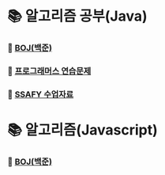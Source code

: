 # 📚 알고리즘 공부(Java)

### 📗 [BOJ(백준)](https://github.com/Songwonseok/StudyAlgo/tree/master/Solution/src/baek)
### 📕 [프로그래머스 연습문제](https://github.com/Songwonseok/StudyAlgo/tree/master/Solution/src/Programmers/practice)
### 📘 [SSAFY 수업자료](https://github.com/Songwonseok/StudyAlgo/tree/master/Solution/src/SSAFY)



# 📚 알고리즘(Javascript)

### 📗 [BOJ(백준)](https://github.com/Songwonseok/StudyAlgo/tree/master/Javascript/BOJ)

